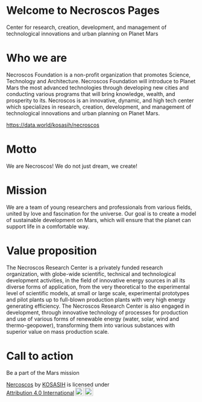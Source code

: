 # Welcome to Necroscos Pages
Center for research, creation, development, and management of technological innovations and urban planning on Planet Mars

#  Who we are
Necroscos Foundation is a non-profit organization that promotes Science, Technology and Architecture. Necroscos Foundation will introduce to Planet Mars the most advanced technologies through developing new cities and conducting various programs that will bring knowledge, wealth, and prosperity to its.
Necroscos is an innovative, dynamic, and high tech center which specializes in research, creation, development, and management of technological innovations and urban planning on Planet Mars. 

https://data.world/kosasih/necroscos

# Motto
We are Necroscos! We do not just dream, we create!

# Mission
We are a team of young researchers and professionals from various fields, united by love and fascination for the universe. Our goal is to create a model of sustainable development on Mars, which will ensure that the planet can support life in a comfortable way.

# Value proposition 
The Necroscos Research Center is a privately funded research organization, with globe-wide scientific, technical and technological development activities, in the field of innovative energy sources in all its diverse forms of application, from the very theoretical to the experimental level of scientific models, at small or large scale, experimental prototypes and pilot plants up to full-blown production plants with very high energy generating efficiency. The Necroscos Research Center is also engaged in development, through innovative technology of processes for production and use of various forms of renewable energy (water, solar, wind and thermo-geopower), transforming them into various substances with superior value on mass production scale. 

# Call to action
Be a part of the Mars mission

<p xmlns:cc="http://creativecommons.org/ns#" xmlns:dct="http://purl.org/dc/terms/"><a property="dct:title" rel="cc:attributionURL" href="https://github.com/KOSASIH/Necroscos">Nercoscos</a> by <a rel="cc:attributionURL dct:creator" property="cc:attributionName" href="https://github.com/KOSASIH">KOSASIH</a> is licensed under <a href="http://creativecommons.org/licenses/by/4.0/?ref=chooser-v1" target="_blank" rel="license noopener noreferrer" style="display:inline-block;">Attribution 4.0 International<img style="height:22px!important;margin-left:3px;vertical-align:text-bottom;" src="https://mirrors.creativecommons.org/presskit/icons/cc.svg?ref=chooser-v1"><img style="height:22px!important;margin-left:3px;vertical-align:text-bottom;" src="https://mirrors.creativecommons.org/presskit/icons/by.svg?ref=chooser-v1"></a></p>
